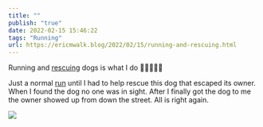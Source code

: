 ```yaml
---
title: ""
publish: "true"
date: 2022-02-15 15:46:22
tags: "Running"
url: https://ericmwalk.blog/2022/02/15/running-and-rescuing.html
---
```


Running and [rescuing](https://ericmwalk.blog/2021/04/17/meet-stella.html) dogs is what I do 🐶🏃🏻‍♂️😁

Just a normal [run](http://www.strava.com/activities/6688606301) until I had to help rescue this dog that escaped its owner. When I found the dog no one was in sight. After I finally got the dog to me the owner showed up from down the street. All is right again.



![](https://ericmwalk.blog/uploads/2022/812682c16b.jpg)